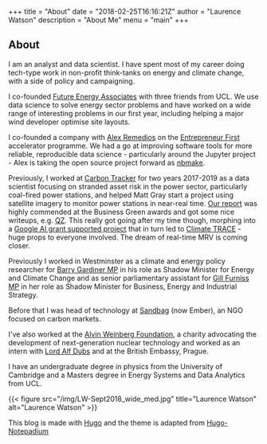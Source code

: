 +++
title = "About"
date = "2018-02-25T16:16:21Z"
author = "Laurence Watson"
description = "About Me"
menu = "main"
+++

## About

I am an analyst and data scientist. I have spent most of my career doing tech-type work in non-profit think-tanks on energy and climate change, with a side of policy and campaigning. 

I co-founded [Future Energy Associates](https://futureenergy.associates) with three friends from UCL. We use data science to solve energy sector problems and have worked on a wide range of interesting problems in our first year, including helping a major wind developer optimise site layouts.

I co-founded a company with [Alex Remedios](https://www.linkedin.com/in/alex-remedios-39883154/) on the [Entrepreneur First](https://joinef.com) accelerator programme. We had a go at improving software tools for more reliable, reproducible data science - particularly around the Jupyter project - Alex is taking the open source project forward as [nbmake](https://github.com/treebeardtech/nbmake-action).

Previously, I worked at [Carbon Tracker](https://carbontracker.org) for two years 2017-2019 as a data scientist focusing on stranded asset risk in the power sector, particularly coal-fired power stations, and helped Matt Gray start a project using satellite imagery to monitor power stations in near-real time. [Our report](https://carbontracker.org/reports/nowhere-to-hide/) was highly commended at the Business Green awards and got some nice writeups, e.g. [QZ](https://qz.com/1419899/satellite-images-reveal-coal-power-is-bad-business-for-china/). This really got going after my time though, morphing into a [Google AI grant supported project](https://www.vox.com/energy-and-environment/2019/5/7/18530811/global-power-plants-real-time-pollution-data) that in turn led to [Climate TRACE](https://www.climatetrace.org/) - huge props to everyone involved. The dream of real-time MRV is coming closer.  

Previously I worked in Westminster as a climate and energy policy researcher for [Barry Gardiner MP](https://www.parliament.uk/biographies/commons/barry-gardiner/146) in his role as Shadow Minister for Energy and Climate Change and as senior parliamentary assistant for [Gill Furniss MP](http://www.parliament.uk/biographies/commons/gill-furniss/4571) in her role as Shadow Minister for Business, Energy and Industrial Strategy.

Before that I was head of technology at [Sandbag](https://ember-climate.org/) (now Ember), an NGO focused on carbon markets.

I've also worked at the [Alvin Weinberg Foundation](https://en.wikipedia.org/wiki/The_Alvin_Weinberg_Foundation), a charity advocating the development of next-generation nuclear technology and worked as an intern with [Lord Alf Dubs](https://www.parliament.uk/biographies/lords/lord-dubs/805) and at the British Embassy, Prague.

I have an undergraduate degree in physics from the University of Cambridge and a Masters degree in Energy Systems and Data Analytics from UCL.

{{< figure src="/img/LW-Sept2018_wide_med.jpg" title="Laurence Watson" alt="Laurence Watson" >}}

This blog is made with [Hugo](https://gohugo.io) and the theme is adapted from [Hugo-Notepadium](https://themes.gohugo.io/hugo-notepadium/)
